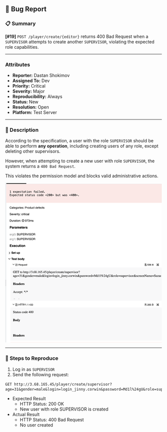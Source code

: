 ## 🐞 Bug Report

### 📋 Summary
**[#19]** `POST /player/create/{editor}` returns 400 Bad Request when a `SUPERVISOR` attempts to create another `SUPERVISOR`, violating the expected role capabilities.

---

### Attributes

- **Reporter:** Dastan Shokimov
- **Assigned To:** Dev
- **Priority:** Critical
- **Severity:** Major
- **Reproducibility:** Always
- **Status:** New
- **Resolution:** Open
- **Platform:** Test Server

---

### 🧪 Description
According to the specification, a user with the role `SUPERVISOR` should be able to perform **any operation**, including creating users of any role, except deleting other supervisors.

However, when attempting to create a new user with role `SUPERVISOR`, the system returns a `400 Bad Request`.

This violates the permission model and blocks valid administrative actions.

![img_18.png](img_18.png)

---

### 🔁 Steps to Reproduce

1. Log in as `SUPERVISOR`
2. Send the following request:
```http
GET http://3.68.165.45/player/create/supervisor?age=31&gender=male&login=login_jinny.corwin&password=Md1l%24gU&role=supervisor&screenName=Suzan
```
* Expected Result 
  * HTTP Status: 200 OK 
  * New user with role SUPERVISOR is created
* Actual Result 
  * HTTP Status: 400 Bad Request 
  * No user created